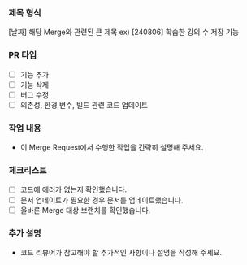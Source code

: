### 제목 형식
[날짜] 해당 Merge와 관련된 큰 제목
ex) [240806] 학습한 강의 수 저장 기능

### PR 타입
- [ ] 기능 추가
- [ ] 기능 삭제
- [ ] 버그 수정
- [ ] 의존성, 환경 변수, 빌드 관련 코드 업데이트

### 작업 내용
- 이 Merge Request에서 수행한 작업을 간략히 설명해 주세요.

### 체크리스트
- [ ] 코드에 에러가 없는지 확인했습니다.
- [ ] 문서 업데이트가 필요한 경우 문서를 업데이트했습니다.
- [ ] 올바른 Merge 대상 브랜치를 확인했습니다.

### 추가 설명
- 코드 리뷰어가 참고해야 할 추가적인 사항이나 설명을 작성해 주세요.
